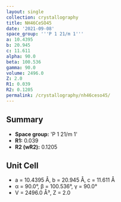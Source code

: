 ```yaml
---
layout: single
collection: crystallography
title: NH46CeSO45
date: '2021-09-08'
space_group: '''P 1 21/m 1'''
a: 10.4395
b: 20.945
c: 11.611
alpha: 90.0
beta: 100.536
gamma: 90.0
volume: 2496.0
Z: 2.0
R1: 0.039
R2: 0.1205
permalink: /crystallography/nh46ceso45/
---
```


## Summary

- **Space group:** 'P 1 21/m 1'
- **R1:** 0.039
- **R2 (wR2):** 0.1205

## Unit Cell
- a = 10.4395 Å, b = 20.945 Å, c = 11.611 Å
- α = 90.0°, β = 100.536°, γ = 90.0°
- V = 2496.0 Å³, Z = 2.0
